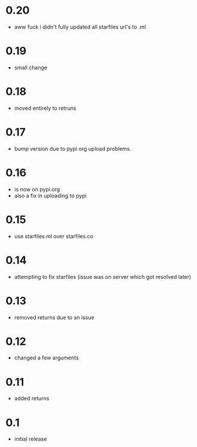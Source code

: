 # 0.20
- aww fuck i didn't fully updated all starfiles url's to .ml

# 0.19
- small change

# 0.18
- moved entirely to retruns

# 0.17
- bump version due to pypi org upload problems.

# 0.16
- is now on pypi.org
- also a fix in uploading to pypi

# 0.15
- use starfiles.ml over starfiles.co

# 0.14
- attempting to fix starfiles (issue was on server which got resolved later)

# 0.13
- removed returns due to an issue

# 0.12
- changed a few arguments

# 0.11
- added returns

# 0.1
- initial release
